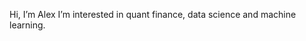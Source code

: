 Hi, I’m Alex
I’m interested in quant finance, data science and machine learning.

<!---
StofAle/StofAle is a ✨ special ✨ repository because its `README.md` (this file) appears on your GitHub profile.
You can click the Preview link to take a look at your changes.
--->

